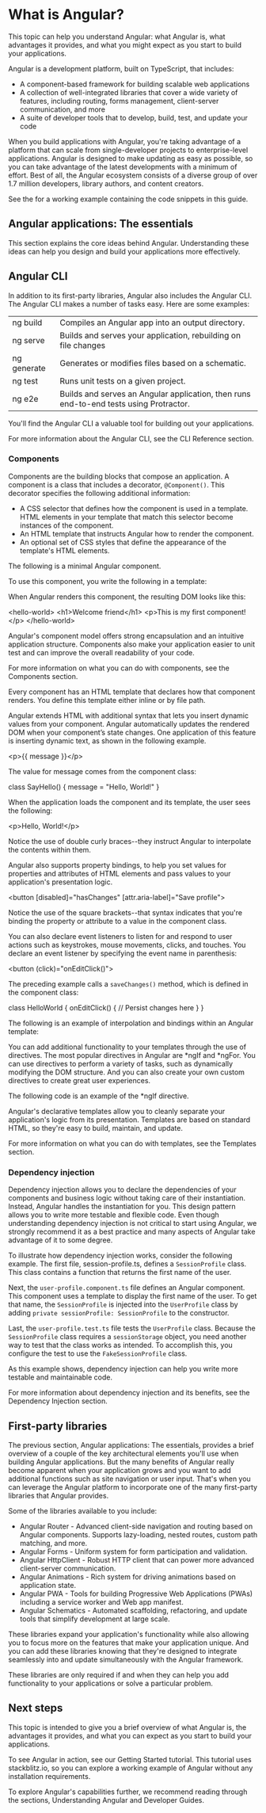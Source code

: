 # What is Angular?

This topic can help you understand Angular: what Angular is, what advantages it provides, and what you might expect as you start to build your applications.

Angular is a development platform, built on TypeScript, that includes:

* A component-based framework for building scalable web applications
* A collection of well-integrated libraries that cover a wide variety of features, including routing, forms management, client-server communication, and more
* A suite of developer tools that to develop, build, test, and update your code

When you build applications with Angular, you're taking advantage of a platform that can scale from single-developer projects to enterprise-level applications. Angular is designed to make updating as easy as possible, so you can take advantage of the latest developments with a minimum of effort. Best of all, the Angular ecosystem consists of a diverse group of over 1.7 million developers, library authors, and content creators.

<div class="alert is-helpful">

See the <live-example name="what-is-angular"></live-example> for a working example containing the code snippets in this guide.

</div>

## Angular applications: The essentials

This section explains the core ideas behind Angular. Understanding these ideas can help you design and build your applications more effectively.

## Angular CLI

In addition to its first-party libraries, Angular also includes the Angular CLI. The Angular CLI makes a number of tasks easy. Here are some examples:

<table>
<tr>
<td>ng build</td>
<td>Compiles an Angular app into an output directory.</td>
</tr>
<tr>
<td>ng serve</td>
<td>Builds and serves your application, rebuilding on file changes</td>
</tr>
<tr>
<td>ng generate</td>
<td>Generates or modifies files based on a schematic.</td>
</tr>
<tr>
<td>ng test</td>
<td>Runs unit tests on a given project.</td>
</tr>
<tr>
<td>ng e2e</td>
<td>Builds and serves an Angular application, then runs end-to-end tests using Protractor.</td>
</tr>
</table>

You'll find the Angular CLI a valuable tool for building out your applications.

For more information about the Angular CLI, see the CLI Reference section.

### Components

Components are the building blocks that compose an application. A component is a class that includes a decorator, `@Component()`.  This decorator specifies the following additional information:

* A CSS selector that defines how the component is used in a template. HTML elements in your template that match this selector become instances of the component.
* An HTML template that instructs Angular how to render the component.
* An optional set of CSS styles that define the appearance of the template's HTML elements.

The following is a minimal Angular component.

<code-example
  path="what-is-angular/src/app/app.component.ts"></code-example>

To use this component, you write the following in a template:

<code-example path="what-is-angular/src/index.html"></code-example>

When Angular renders this component, the resulting DOM looks like this:

<code-example language="html">
&lt;hello-world&gt;
  &lt;h1&gt;Welcome friend&lt;/h1&gt;
  &lt;p&gt;This is my first component!&lt;/p&gt;
&lt;/hello-world&gt;
</code-example>

Angular's component model offers strong encapsulation and an intuitive application structure. Components also make your application easier to unit test and can improve the overall readability of your code.

For more information on what you can do with components, see the Components section.

Every component has an HTML template that declares how that component renders. You define this template either inline or by file path.

Angular extends HTML with additional syntax that lets you insert dynamic values from your component. Angular automatically updates the rendered DOM when your component’s state changes. One application of this feature is inserting dynamic text, as shown in the following example.

<code-example language="html">
&lt;p&gt;{{ message }}&lt;/p&gt;
</code-example>

The value for message comes from the component class:

<code-example language="javascript">
class SayHello() {
  message = "Hello, World!"
}
</code-example>

When the application loads the component and its template, the user sees the following:

<code-example language="html">
&lt;p&gt;Hello, World!&lt;/p&gt;
</code-example>

Notice the use of double curly braces--they instruct Angular to interpolate the contents within them.

Angular also supports property bindings, to help you set values for properties and attributes of HTML elements and pass values to your application's presentation logic.

<code-example language="html">
&lt;button [disabled]="hasChanges" [attr.aria-label]="Save profile"&gt;
</code-example>

Notice the use of the square brackets--that syntax indicates that you're binding the property or attribute to a value in the component class.

You can also declare event listeners to listen for and respond to user actions such as keystrokes, mouse movements, clicks, and touches. You declare an event listener by specifying the event name in parenthesis:

<code-example language="html">
&lt;button (click)="onEditClick()"&gt;
</code-example>

The preceding example calls a `saveChanges()` method, which is defined in the component class:

<code-example language="javascript">
class HelloWorld {
  onEditClick() {
    // Persist changes here
  }
}
</code-example>

The following is an example of interpolation and bindings within an Angular template:

<code-example language="javascript">

</code-example>

You can add additional functionality to your templates through the use of directives. The most popular directives in Angular are *ngIf and *ngFor. You can use directives to perform a variety of tasks, such as dynamically modifying the DOM structure. And you can also create your own custom directives to create great user experiences.

The following code is an example of the *ngIf directive.

<code-example language="javascript">

</code-example>

Angular's declarative templates allow you to cleanly separate your application's logic from its presentation. Templates are based on standard HTML, so they're easy to build, maintain, and update.

For more information on what you can do with templates, see the Templates section.

### Dependency injection

Dependency injection allows you to declare the dependencies of your components and business logic without taking care of their instantiation. Instead, Angular handles the instantiation for you. This design pattern allows you to write more testable and flexible code. Even though understanding dependency injection is not critical to start using Angular, we strongly recommend it as a best practice and many aspects of Angular take advantage of it to some degree.

To illustrate how dependency injection works, consider the following example. The first file, session-profile.ts, defines a `SessionProfile` class. This class contains a function that returns the first name of the user.

<code-example language="javascript">

</code-example>

Next, the `user-profile.component.ts` file defines an Angular component. This component uses a template to display the first name of the user. To get that name, the `SessionProfile` is injected into the `UserProfile` class by adding `private sessionProfile: SessionProfile` to the constructor.

<code-example language="javascript">

</code-example>

Last, the `user-profile.test.ts` file tests the `UserProfile` class. Because the `SessionProfile` class requires a `sessionStorage` object, you need another way to test that the class works as intended. To accomplish this, you configure the test to use the `FakeSessionProfile` class.

<code-example language="javascript">

</code-example>

As this example shows, dependency injection can help you write more testable and maintainable code.

For more information about dependency injection and its benefits, see the Dependency Injection section.

## First-party libraries

The previous section, Angular applications: The essentials, provides a brief overview of a couple of the key architectural elements you'll use when building Angular applications. But the many benefits of Angular really become apparent when your application grows and you want to add additional functions such as site navigation or user input. That's when you can leverage the Angular platform to incorporate one of the many first-party libraries that Angular provides.

Some of the libraries available to you include:

* Angular Router -  Advanced client-side navigation and routing based on Angular components. Supports lazy-loading, nested routes, custom path matching, and more.
* Angular Forms - Uniform system for form participation and validation.
* Angular HttpClient - Robust HTTP client that can power more advanced client-server communication.
* Angular Animations - Rich system for driving animations based on application state.
* Angular PWA - Tools for building Progressive Web Applications (PWAs) including a service worker and Web app manifest.
* Angular Schematics - Automated scaffolding, refactoring, and update tools that simplify development at large scale.

These libraries expand your application's functionality while also allowing you to focus more on the features that make your application unique. And you can add these libraries knowing that they're designed to integrate seamlessly into and update simultaneously with the Angular framework.

These libraries are only required if and when they can help you add functionality to your applications or solve a particular problem.

## Next steps

This topic is intended to give you a brief overview of what Angular is, the advantages it provides, and what you can expect as you start to build your applications.

To see Angular in action, see our Getting Started tutorial. This tutorial uses stackblitz.io, so you can explore a working example of Angular without any installation requirements.

To explore Angular's capabilities further, we recommend reading through the sections, Understanding Angular and Developer Guides.
